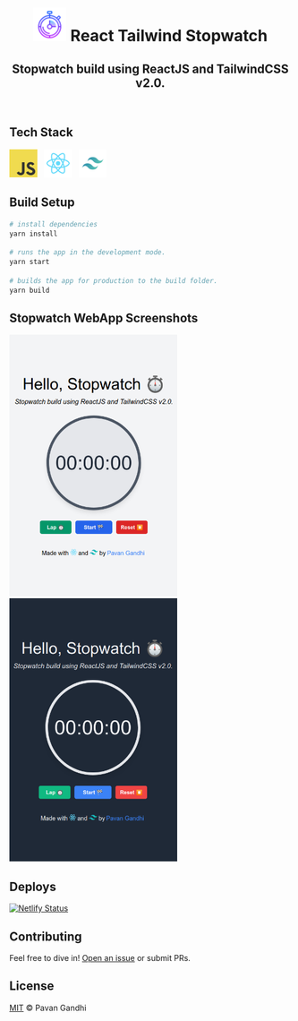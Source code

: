 <div align="center">

# <img src="./public/logo192.png" alt="logo" width="60"/> **React Tailwind Stopwatch**

## Stopwatch build using ReactJS and TailwindCSS v2.0.

</div>

<br />

## Tech Stack

<code><img height="50" src="https://raw.githubusercontent.com/github/explore/80688e429a7d4ef2fca1e82350fe8e3517d3494d/topics/javascript/javascript.png" alt="javascript"></code>
&nbsp;
<code><img height="50" src="https://raw.githubusercontent.com/github/explore/80688e429a7d4ef2fca1e82350fe8e3517d3494d/topics/react/react.png" alt="react"></code>
&nbsp;
<code><img height="50" src="https://raw.githubusercontent.com/github/explore/80688e429a7d4ef2fca1e82350fe8e3517d3494d/topics/tailwind/tailwind.png" alt="tailwind"></code>

## Build Setup

```bash
# install dependencies
yarn install

# runs the app in the development mode.
yarn start

# builds the app for production to the build folder.
yarn build
```

## Stopwatch WebApp Screenshots

<div>

<img src="public/ss-light.png" alt="logo" width="300"/>
&nbsp;&nbsp;
<img src="public/ss-dark.png" alt="logo" width="300"/>

</div>

## Deploys

[![Netlify Status](https://api.netlify.com/api/v1/badges/b5a92f50-3570-45a9-a49b-89328b9a0448/deploy-status)](https://app.netlify.com/sites/reacttailwindstopwatch/deploys)

## Contributing

Feel free to dive in! [Open an issue](https://github.com/iampavangandhi/ReactTailwindStopwatch/issues/new) or submit PRs.

## License

[MIT](LICENSE) © Pavan Gandhi
